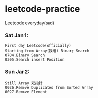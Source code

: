 # leetcode-practice
Leetcode everyday(sad)

### Sat Jan 1:
    First day Leetcode(officially) 
    Starting from Array(数组) Binary Search
    0704.Binary Search
    0305.Search insert Position
    
### Sun Jan2:
    Still Array 双指针
    0026.Remove Duplicates from Sorted Array
    0027.Remove Element
    
    